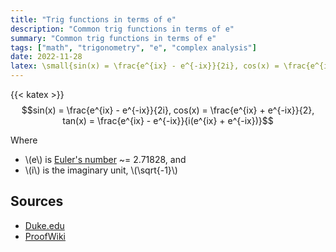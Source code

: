 ```yaml
---
title: "Trig functions in terms of e"
description: "Common trig functions in terms of e"
summary: "Common trig functions in terms of e"
tags: ["math", "trigonometry", "e", "complex analysis"]
date: 2022-11-28
latex: \small{sin(x) = \frac{e^{ix} - e^{-ix}}{2i}, cos(x) = \frac{e^{ix} + e^{-ix}}{2}}
---
```

{{< katex >}}
$$sin(x) = \frac{e^{ix} - e^{-ix}}{2i}, cos(x) = \frac{e^{ix} + e^{-ix}}{2}, tan(x) = \frac{e^{ix} - e^{-ix}}{i(e^{ix} + e^{-ix})}$$

Where
* \\(e\\) is [Euler's number](https://en.wikipedia.org/wiki/E_(mathematical_constant)) ~= 2.71828, and
* \\(i\\) is the imaginary unit, \\(\sqrt{-1}\\)

## Sources
- [Duke.edu](http://webhome.phy.duke.edu/~rgb/Class/phy51/phy51/node15.html)
- [ProofWiki](https://proofwiki.org/wiki/Tangent_Exponential_Formulation)


